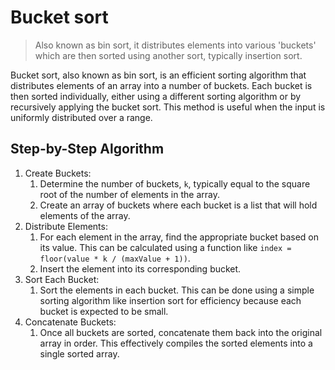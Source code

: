 # Bucket sort

> Also known as bin sort, it distributes elements into various 'buckets' which
> are then sorted using another sort, typically insertion sort.

Bucket sort, also known as bin sort, is an efficient sorting algorithm that
distributes elements of an array into a number of buckets. Each bucket is then
sorted individually, either using a different sorting algorithm or by
recursively applying the bucket sort. This method is useful when the input is
uniformly distributed over a range.

## Step-by-Step Algorithm

1. Create Buckets:
   1. Determine the number of buckets, `k`, typically equal to the square root
      of the number of elements in the array.
   1. Create an array of buckets where each bucket is a list that will hold
      elements of the array.
1. Distribute Elements:
   1. For each element in the array, find the appropriate bucket based on its
      value. This can be calculated using a function like
      `index = floor(value * k / (maxValue + 1))`.
   1. Insert the element into its corresponding bucket.
1. Sort Each Bucket:
   1. Sort the elements in each bucket. This can be done using a simple sorting
      algorithm like insertion sort for efficiency because each bucket is
      expected to be small.
1. Concatenate Buckets:
   1. Once all buckets are sorted, concatenate them back into the original array
      in order. This effectively compiles the sorted elements into a single
      sorted array.
